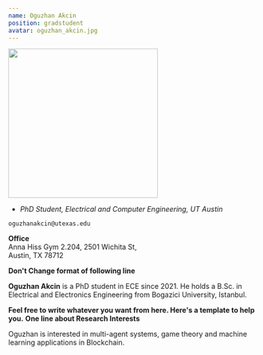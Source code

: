 ```yaml
---
name: Oguzhan Akcin
position: gradstudent
avatar: oguzhan_akcin.jpg
---
```


<img width="300" src="{{site.baseurl}}/images/people/{{page.avatar}}" data-action="zoom">

- _PhD Student, Electrical and Computer Engineering, UT Austin_<br>

<i class="fa fa-envelope-o"></i> `oguzhanakcin@utexas.edu`<br>

**Office**<br>
Anna Hiss Gym 2.204, 2501 Wichita St,<br>
Austin, TX 78712

**Don't Change format of following line**

<span class="sc">**Oguzhan Akcin**</span> is a PhD student in ECE since 2021. He holds a B.Sc. in Electrical and Electronics Engineering from Bogazici University, Istanbul.

**Feel free to write whatever you want from here. Here's a template to help you.**
**One line about Research Interests**

Oguzhan is interested in multi-agent systems, game theory and machine learning applications in Blockchain. 